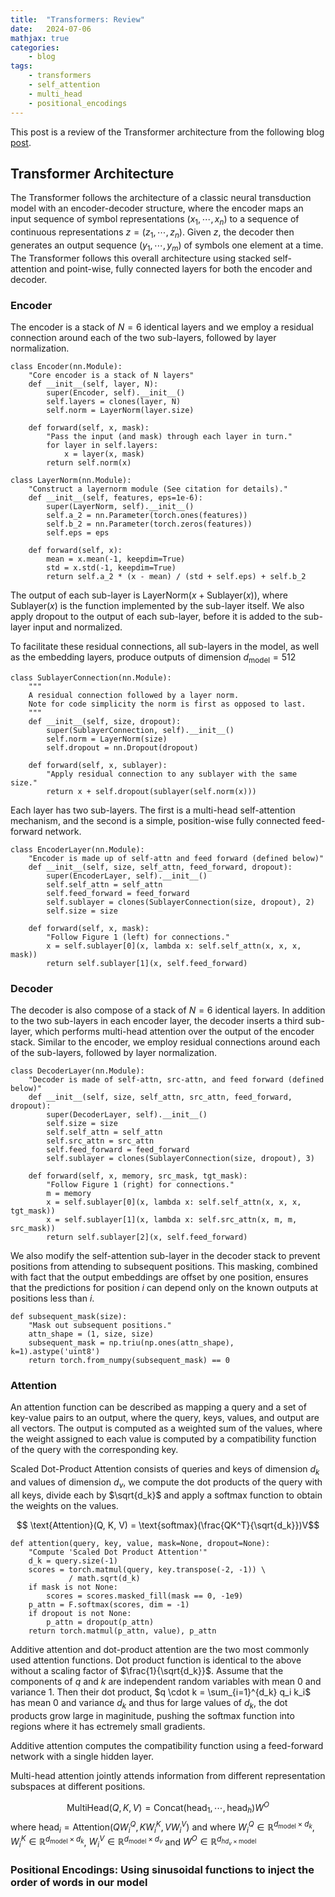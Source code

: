 ```yaml
---
title:  "Transformers: Review"
date:   2024-07-06
mathjax: true
categories:
    - blog
tags: 
    - transformers
    - self_attention
    - multi_head
    - positional_encodings
---
```


This post is a review of the Transformer architecture from the following blog [post](https://nlp.seas.harvard.edu/2018/04/03/attention.html#model-architecture).

## Transformer Architecture

The Transformer follows the architecture of a classic neural transduction model with an encoder-decoder structure, where the encoder maps an input sequence of symbol representations $(x_1, \cdots, x_n)$ to a sequence of continuous representations $z = (z_1, \cdots, z_n)$. Given $z$, the decoder then generates an output sequence $(y_1, \cdots, y_m)$ of symbols one element at a time. The Transformer follows this overall architecture using stacked self-attention and point-wise, fully connected layers for both the encoder and decoder. 

### Encoder

The encoder is a stack of $N = 6$ identical layers and we employ a residual connection around each of the two sub-layers, followed by layer normalization.

```{python}
class Encoder(nn.Module):
    "Core encoder is a stack of N layers"
    def __init__(self, layer, N):
        super(Encoder, self).__init__()
        self.layers = clones(layer, N)
        self.norm = LayerNorm(layer.size)
        
    def forward(self, x, mask):
        "Pass the input (and mask) through each layer in turn."
        for layer in self.layers:
            x = layer(x, mask)
        return self.norm(x)

class LayerNorm(nn.Module):
    "Construct a layernorm module (See citation for details)."
    def __init__(self, features, eps=1e-6):
        super(LayerNorm, self).__init__()
        self.a_2 = nn.Parameter(torch.ones(features))
        self.b_2 = nn.Parameter(torch.zeros(features))
        self.eps = eps

    def forward(self, x):
        mean = x.mean(-1, keepdim=True)
        std = x.std(-1, keepdim=True)
        return self.a_2 * (x - mean) / (std + self.eps) + self.b_2
```

The output of each sub-layer is $\text{LayerNorm}(x + \text{Sublayer}(x))$, where $\text{Sublayer}(x)$ is the function implemented by the sub-layer itself. We also apply dropout to the output of each sub-layer, before it is added to the sub-layer input and normalized.

To facilitate these residual connections, all sub-layers in the model, as well as the embedding layers, produce outputs of dimension $d_{\text{model}} = 512$

```{python}
class SublayerConnection(nn.Module):
    """
    A residual connection followed by a layer norm.
    Note for code simplicity the norm is first as opposed to last.
    """
    def __init__(self, size, dropout):
        super(SublayerConnection, self).__init__()
        self.norm = LayerNorm(size)
        self.dropout = nn.Dropout(dropout)

    def forward(self, x, sublayer):
        "Apply residual connection to any sublayer with the same size."
        return x + self.dropout(sublayer(self.norm(x)))
```
Each layer has two sub-layers. The first is a multi-head self-attention mechanism, and the second is a simple, position-wise fully connected feed-forward network.

```{python}
class EncoderLayer(nn.Module):
    "Encoder is made up of self-attn and feed forward (defined below)"
    def __init__(self, size, self_attn, feed_forward, dropout):
        super(EncoderLayer, self).__init__()
        self.self_attn = self_attn
        self.feed_forward = feed_forward
        self.sublayer = clones(SublayerConnection(size, dropout), 2)
        self.size = size

    def forward(self, x, mask):
        "Follow Figure 1 (left) for connections."
        x = self.sublayer[0](x, lambda x: self.self_attn(x, x, x, mask))
        return self.sublayer[1](x, self.feed_forward)
```

### Decoder

The decoder is also compose of a stack of $N = 6$ identical layers. In addition to the two sub-layers in each encoder layer, the decoder inserts a third sub-layer, which performs multi-head attention over the output of the encoder stack. Similar to the encoder, we employ residual connections around each of the sub-layers, followed by layer normalization.

```{python}
class DecoderLayer(nn.Module):
    "Decoder is made of self-attn, src-attn, and feed forward (defined below)"
    def __init__(self, size, self_attn, src_attn, feed_forward, dropout):
        super(DecoderLayer, self).__init__()
        self.size = size
        self.self_attn = self_attn
        self.src_attn = src_attn
        self.feed_forward = feed_forward
        self.sublayer = clones(SublayerConnection(size, dropout), 3)
 
    def forward(self, x, memory, src_mask, tgt_mask):
        "Follow Figure 1 (right) for connections."
        m = memory
        x = self.sublayer[0](x, lambda x: self.self_attn(x, x, x, tgt_mask))
        x = self.sublayer[1](x, lambda x: self.src_attn(x, m, m, src_mask))
        return self.sublayer[2](x, self.feed_forward)
```

We also modify the self-attention sub-layer in the decoder stack to prevent positions from attending to subsequent positions. This masking, combined with fact that the output embeddings are offset by one position, ensures that the predictions for position $i$ can depend only on the known outputs at positions less than $i$.

```{python}
def subsequent_mask(size):
    "Mask out subsequent positions."
    attn_shape = (1, size, size)
    subsequent_mask = np.triu(np.ones(attn_shape), k=1).astype('uint8')
    return torch.from_numpy(subsequent_mask) == 0
```

### Attention

An attention function can be described as mapping a query and a set of key-value pairs to an output, where the query, keys, values, and output are all vectors. The output is computed as a weighted sum of the values, where the weight assigned to each value is computed by a compatibility function of the query with the corresponding key.

Scaled Dot-Product Attention consists of queries and keys of dimension $d_k$ and values of dimension $d_v$, we compute the dot products of the query with all keys, divide each by $\sqrt{d_k}$ and apply a softmax function to obtain the weights on the values. 

$$ \text{Attention}(Q, K, V) = \text{softmax}(\frac{QK^T}{\sqrt{d_k}})V$$

```{python}
def attention(query, key, value, mask=None, dropout=None):
    "Compute 'Scaled Dot Product Attention'"
    d_k = query.size(-1)
    scores = torch.matmul(query, key.transpose(-2, -1)) \
             / math.sqrt(d_k)
    if mask is not None:
        scores = scores.masked_fill(mask == 0, -1e9)
    p_attn = F.softmax(scores, dim = -1)
    if dropout is not None:
        p_attn = dropout(p_attn)
    return torch.matmul(p_attn, value), p_attn
```

Additive attention and dot-product attention are the two most commonly used attention functions. Dot product function is identical to the above without a scaling factor of $\frac{1}{\sqrt{d_k}}$. Assume that the components of $q$ and $k$ are independent random variables with mean $0$ and variance $1$. Then their dot product, $q \cdot k = \sum_{i=1}^{d_k} q_i k_i$  has mean $0$ and variance $d_k$ and thus for large values of $d_k$, the dot products grow large in maginitude, pushing the softmax function into regions where it has ectremely small gradients. 

Additive attention computes the compatibility function using a feed-forward network with a single hidden layer.

Multi-head attention jointly attends information from different representation subspaces at different positions.

$$ \text{MultiHead}(Q, K, V) = \text{Concat}(\text{head}_1, \cdots, \text{head}_h)W^{O} $$
where $\text{head}_i = \text{Attention}(QW_i^Q, KW_i^K, VW_i^V)$ and where $W_i^Q \in \mathbb{R}^{d_{\text{model}} \times d_k}$, $W_i^K \in \mathbb{R}^{d_{\text{model}} \times d_k}$, $W_i^V \in \mathbb{R}^{d_{\text{model}} \times d_v}$ and $W^O \in \mathbb{R}^{d_{hd_v \times \text{model}}}$

### Positional Encodings: Using sinusoidal functions to inject the order of words in our model